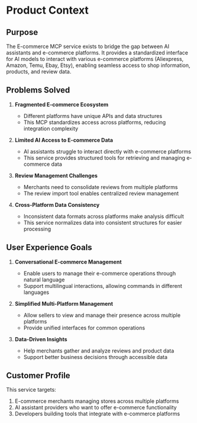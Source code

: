 # Product Context

## Purpose

The E-commerce MCP service exists to bridge the gap between AI assistants and e-commerce platforms. It provides a standardized interface for AI models to interact with various e-commerce platforms (Aliexpress, Amazon, Temu, Ebay, Etsy), enabling seamless access to shop information, products, and review data.

## Problems Solved

1. **Fragmented E-commerce Ecosystem**

   - Different platforms have unique APIs and data structures
   - This MCP standardizes access across platforms, reducing integration complexity

2. **Limited AI Access to E-commerce Data**

   - AI assistants struggle to interact directly with e-commerce platforms
   - This service provides structured tools for retrieving and managing e-commerce data

3. **Review Management Challenges**

   - Merchants need to consolidate reviews from multiple platforms
   - The review import tool enables centralized review management

4. **Cross-Platform Data Consistency**
   - Inconsistent data formats across platforms make analysis difficult
   - This service normalizes data into consistent structures for easier processing

## User Experience Goals

1. **Conversational E-commerce Management**

   - Enable users to manage their e-commerce operations through natural language
   - Support multilingual interactions, allowing commands in different languages

2. **Simplified Multi-Platform Management**

   - Allow sellers to view and manage their presence across multiple platforms
   - Provide unified interfaces for common operations

3. **Data-Driven Insights**
   - Help merchants gather and analyze reviews and product data
   - Support better business decisions through accessible data

## Customer Profile

This service targets:

1. E-commerce merchants managing stores across multiple platforms
2. AI assistant providers who want to offer e-commerce functionality
3. Developers building tools that integrate with e-commerce platforms

